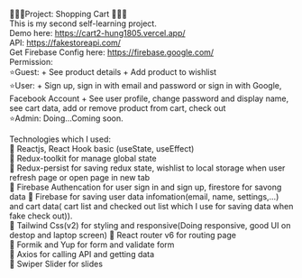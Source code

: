 🎉🎉🎉Project: Shopping Cart 🎉🎉🎉<br />
This is my second self-learning project.<br />
Demo here: https://cart2-hung1805.vercel.app/<br />
API: https://fakestoreapi.com/<br />
Get Firebase Config here: https://firebase.google.com/<br />
Permission:<br />
⭐Guest: + See product details + Add product to wishlist<br />
⭐User: + Sign up, sign in with email and password or sign in with Google, Facebook Account + See user profile, change password and display name, see cart data, add or remove product from cart, check out<br />
⭐Admin: Doing...Coming soon.<br />

Technologies which I used:<br />
📝 Reactjs, React Hook basic (useState, useEffect)<br />
📝 Redux-toolkit for manage global state<br />
📝 Redux-persist for saving redux state, wishlist to local storage when user refresh page or open page in new tab<br />
📝 Firebase Authencation for user sign in and sign up, firestore for savong data
📝 Firebase for saving user data infomation(email, name, settings,...) and cart data( cart list and checked out list which I use for saving data when fake check out)).<br />
📝 Tailwind Css(v2) for styling and responsive(Doing responsive, good UI on destop and laptop screen)
📝 React router v6 for routing page<br />
📝 Formik and Yup for form and validate form<br />
📝 Axios for calling API and getting data<br />
📝 Swiper Slider for slides<br />
